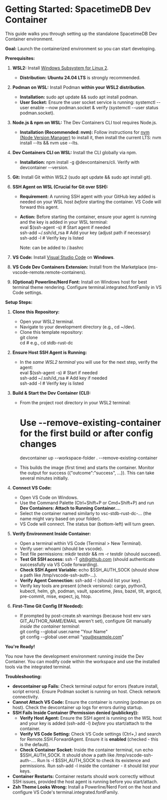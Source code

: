 # **Getting Started: SpacetimeDB Dev Container**

This guide walks you through setting up the standalone SpacetimeDB Dev Container environment.

**Goal:** Launch the containerized environment so you can start developing.

**Prerequisites:**

1. **WSL2:** Install [Windows Subsystem for Linux 2](https://learn.microsoft.com/en-us/windows/wsl/install).  
   * **Distribution:** **Ubuntu 24.04 LTS** is strongly recommended.  
2. **Podman on WSL:** Install Podman **within your WSL2 distribution**.  
   * **Installation:** sudo apt update && sudo apt install podman.  
   * **User Socket:** Ensure the user socket service is running: systemctl --user enable --now podman.socket & verify (systemctl --user status podman.socket).  
3. **Node.js & npm on WSL:** The Dev Containers CLI tool requires Node.js.  
   * **Installation (Recommended: nvm):** Follow instructions for [nvm (Node Version Manager)](https://github.com/nvm-sh/nvm) to install it, then install the current LTS: nvm install --lts && nvm use --lts.  
4. **Dev Containers CLI on WSL:** Install the CLI globally via npm.  
   * **Installation:** npm install -g @devcontainers/cli. Verify with devcontainer --version.  
5. **Git:** Install Git within WSL2 (sudo apt update && sudo apt install git).  
6. **SSH Agent on WSL (Crucial for Git over SSH):**  
   * **Requirement:** A running SSH agent with your GitHub key added is needed on your WSL host *before* starting the container. VS Code will forward this agent.  
   * **Action:** Before starting the container, ensure your agent is running and the key is added in your WSL terminal:  
     eval $(ssh-agent -s)      # Start agent if needed  
     ssh-add ~/.ssh/id_rsa   # Add your key (adjust path if necessary)  
     ssh-add -l              # Verify key is listed
     
     Note: can be added to /.bashrc

7. **VS Code:** Install [Visual Studio Code](https://code.visualstudio.com/) on **Windows**.  
8. **VS Code Dev Containers Extension:** Install from the Marketplace (ms-vscode-remote.remote-containers).  
9. **(Optional) Powerline/Nerd Font:** Install on Windows host for best terminal theme rendering. Configure terminal.integrated.fontFamily in VS Code settings.

**Setup Steps:**

1. **Clone this Repository:**  
   * Open your WSL2 terminal.  
   * Navigate to your development directory (e.g., cd ~/dev).  
   * Clone this template repository:  
     git clone <this-repo-url>  
     cd <this-repo-directory> # e.g., cd stdb-rust-dc

2. **Ensure Host SSH Agent is Running:**  
   * In the *same WSL2 terminal* you will use for the next step, verify the agent:  
     eval $(ssh-agent -s)   # Start if needed  
     ssh-add ~/.ssh/id_rsa # Add key if needed  
     ssh-add -l           # Verify key is listed

3. **Build & Start the Dev Container (CLI):**  
   * From the project root directory in your WSL2 terminal:  
     # Use --remove-existing-container for the first build or after config changes  
     devcontainer up --workspace-folder . --remove-existing-container

   * This builds the image (first time) and starts the container. Monitor the output for success ({"outcome":"success", ...}). This can take several minutes initially.  
4. **Connect VS Code:**  
   * Open VS Code on Windows.  
   * Use the Command Palette (Ctrl+Shift+P or Cmd+Shift+P) and run **Dev Containers: Attach to Running Container...**.  
   * Select the container named similarly to vsc-stdb-rust-dc-... (the name might vary based on your folder).  
   * VS Code will connect. The status bar (bottom-left) will turn green.  
5. **Verify Environment Inside Container:**  
   * Open a terminal within VS Code (Terminal > New Terminal).  
   * Verify user: whoami (should be vscode).  
   * Test file permissions: mkdir testdir && rm -r testdir (should succeed).  
   * **Test Git SSH access:** ssh -T git@github.com (should authenticate successfully via VS Code forwarding).  
   * **Check SSH Agent Variable:** echo $SSH_AUTH_SOCK (should show a path like /tmp/vscode-ssh-auth-...).  
   * **Verify Agent Connection:** ssh-add -l (should list your key).  
   * Verify key tools are present (check versions): cargo, python3, kubectl, helm, gh, podman, vault, spacetime, jless, bazel, tilt, argocd, pre-commit, mise, expect, jq, htop.  
6. **First-Time Git Config (If Needed):**  
   * If prompted by post-create.sh warnings (because host env vars GIT_AUTHOR_NAME/EMAIL weren't set), configure Git manually *inside the container terminal*:  
     git config --global user.name "Your Name"  
     git config --global user.email "you@example.com"

**You're Ready!**

You now have the development environment running inside the Dev Container. You can modify code within the workspace and use the installed tools via the integrated terminal.

**Troubleshooting:**

* **devcontainer up Fails:** Check terminal output for errors (feature install, script errors). Ensure Podman socket is running on host. Check network connectivity.  
* **Cannot Attach VS Code:** Ensure the container is running (podman ps on host). Check the devcontainer up logs for errors during startup.  
* **SSH Fails Inside Container (Permission denied (publickey)):**  
  * **Verify Host Agent:** Ensure the SSH agent is running on the WSL host and your key is added (ssh-add -l) *before* you start/attach to the container.  
  * **Verify VS Code Setting:** Check VS Code settings (Ctrl+,) and search for Remote.SSH.ForwardAgent. Ensure it is **enabled** (checked - this is the default).  
  * **Check Container Socket:** Inside the container terminal, run echo $SSH_AUTH_SOCK. It should show a path like /tmp/vscode-ssh-auth-.... Run ls -l $SSH_AUTH_SOCK to check its existence and permissions. Run ssh-add -l inside the container - it should list your keys.  
* **Container Restarts:** Container restarts should work correctly without SSH issues, provided the host agent is running before you start/attach.  
* **Zsh Theme Looks Wrong:** Install a Powerline/Nerd Font on the host and configure VS Code's terminal.integrated.fontFamily.
